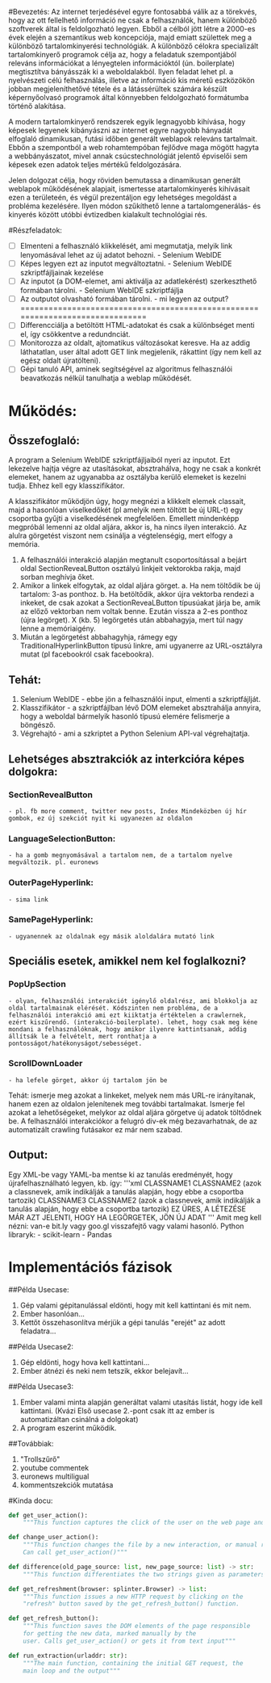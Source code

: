 #Bevezetés:
Az internet terjedésével egyre fontosabbá válik az a törekvés, hogy az ott fellelhető információ ne csak a felhasználók, hanem különböző szoftverek által is feldolgozható legyen. Ebből a célból jött létre a 2000-es évek elején a szemantikus web koncepciója, majd emiatt születtek meg a különböző tartalomkinyerési technológiák. A különböző célokra specializált tartalomkinyerő programok célja az, hogy a feladatuk szempontjából releváns információkat a lényegtelen információktól (ún. boilerplate) megtisztítva bányásszák ki a weboldalakból. Ilyen feladat lehet pl. a nyelvészeti célú felhasználás, illetve az információ kis méretű eszközökön jobban megjeleníthetővé tétele és a látássérültek számára készült képernyőolvasó programok által könnyebben feldolgozható formátumba történő alakítása.

A modern tartalomkinyerő rendszerek egyik legnagyobb kihívása, hogy képesek legyenek kibányászni az internet egyre nagyobb hányadát elfoglaló dinamikusan, futási időben generált weblapok releváns tartalmait. Ebbőn a szempontból a web rohamtempóban fejlődve maga mögött hagyta a webbányászatot, mivel annak csúcstechnológiát jelentő épviselői sem képesek ezen adatok teljes mértékű feldolgozására.

Jelen dolgozat célja, hogy röviden bemutassa a dinamikusan generált weblapok működésének alapjait, ismertesse atartalomkinyerés kihívásait ezen a területeén, és végül prezentáljon egy lehetséges megoldást a probléma kezelésére. Ilyen módon szűkíthető lenne a tartalomgenerálás- és kinyerés között utóbbi évtizedben kialakult technológiai rés.


#Részfeladatok:
- [ ] Elmenteni a felhasználó klikkelését, ami megmutatja, melyik link lenyomásával lehet az új adatot behozni. - Selenium WebIDE
- [ ] Képes legyen ezt az inputot megváltoztatni. - Selenium WebIDE szkriptfájljainak kezelése
- [ ] Az inputot (a DOM-elemet, ami aktiválja az adatlekérést) szerkeszthető formában tárolni. - Selenium WebIDE szkriptfájlja
- [ ] Az outputot olvasható formában tárolni. - mi legyen az output?
==============================================================================
- [ ] Differencciálja a betöltött HTML-adatokat és csak a különbséget menti el, így csökkentve a redundnciát.
- [ ] Monitorozza az oldalt, ajtomatikus változásokat keresve. Ha az addig láthatatlan, user által adott GET link megjelenik, rákattint (így nem kell az egész oldalt újratölteni).
- [ ] Gépi tanuló API, aminek segítségével az algoritmus felhasználói beavatkozás nélkül tanulhatja a weblap működését.

# Működés:

## Összefoglaló:
A program a Selenium WebIDE szkriptfájljaiból nyeri az inputot. Ezt lekezelve hajtja végre az utasításokat, absztrahálva, hogy ne csak a konkrét elemeket, hanem az ugyanabba az osztályba kerülő elemeket is kezelni tudja. Ehhez kell egy klasszifikátor.

A klasszifikátor működjön úgy, hogy megnézi a klikkelt elemek classait, majd a hasonlóan viselkedőkét (pl amelyik nem töltött be új URL-t) egy csoportba gyűjti a viselkedésének megfelelően. Emellett mindenképp megpróbál lemenni az oldal aljára, akkor is, ha nincs ilyen interakció. Az alulra görgetést viszont nem csinálja a végtelenségig, mert elfogy a memória.

1. A felhasználói interakció alapján megtanult csoportosítással a bejárt oldal SectionReveaLButton osztályú linkjeit vektorokba rakja, majd sorban meghívja őket.
2. Amikor a linkek elfogytak, az oldal aljára görget. 
    a. Ha nem töltődik be új tartalom: 3-as ponthoz.
    b. Ha betöltődik, akkor újra vektorba rendezi a inkeket, de csak azokat a SectionReveaLButton típusúakat járja be, amik az előző vektorban nem voltak benne. Ezután vissza a 2-es ponthoz (újra legörget). X (kb. 5) legörgetés után abbahagyja, mert túl nagy lenne a memóriaigény.
3.  Miután a legörgetést abbahagyhja, rámegy egy TraditionalHyperlinkButton típusú linkre, ami ugyanerre az URL-osztályra mutat (pl facebookról csak facebookra).

## Tehát:
1. Selenium WebIDE - ebbe jön a felhasználói input, elmenti a szkriptfájlját.
2. Klasszifikátor - a szkriptfájlban lévő DOM elemeket absztrahálja annyira, hogy a weboldal bármelyik hasonló típusú elemére felismerje a böngésző.
3. Végrehajtó - ami a szkriptet a Python Selenium API-val végrehajtatja.

## Lehetséges absztrakciók az interkcióra képes dolgokra:
### SectionRevealButton
    - pl. fb more comment, twitter new posts, Index Mindeközben új hír gombok, ez új szekciót nyit ki ugyanezen az oldalon
### LanguageSelectionButton:
    - ha a gomb megnyomásával a tartalom nem, de a tartalom nyelve megváltozik. pl. euronews
### OuterPageHyperlink:
    - sima link
### SamePageHyperlink:
    - ugyanennek az oldalnak egy másik aloldalára mutató link

## Speciális esetek, amikkel nem kel foglalkozni?
### PopUpSection
    - olyan, felhasználói interakciót igénylő oldalrész, ami blokkolja az oldal tartalmainak elérését. Kódszinten nem probléma, de a felhasználói interakció ami ezt kiiktatja értéktelen a crawlernek, ezért kiszűrendő. (interakció-boilerplate). lehet, hogy csak meg kéne mondani a felhasználóknak, hogy amikor ilyenre kattintsanak, addig állítsák le a felvételt, mert ronthatja a pontosságot/hatékonyságot/sebességet.
### ScrollDownLoader
    - ha lefele görget, akkor új tartalom jön be

Tehát: ismerje meg azokat a linkeket, melyek nem más URL-re irányítanak, hanem ezen az oldalon jelenítenek meg további tartalmakat. 
Ismerje fel azokat a lehetőségeket, melykor az oldal aljára görgetve új adatok töltődnek be. A felhasználói interakciókor a felugró div-ek még bezavarhatnak, de az automatizált crawling futásakor ez már nem szabad.

## Output:
Egy XML-be vagy YAML-ba mentse ki az tanulás eredményét, hogy újrafelhasználható legyen, kb. így:
'''xml
<SectionRevealButton>
    <webpage url="www.twitter.com">
        <group type = "SectionRevealButton">
            <class>CLASSNAME1</class>
            <class>CLASSNAME2</class> (azok a classnevek, amik indikálják a tanulás alapján, hogy ebbe a csoportba tartozik)
            <class>CLASSNAME3</class>
        </group>
        <group type = "LanguageSelectionButton">
            <class>CLASSNAME2</class> (azok a classnevek, amik indikálják a tanulás alapján, hogy ebbe a csoportba tartozik)
        </group>
        <group type = "ScrollDownLoader"></group> EZ ÜRES, A LÉTEZÉSE MÁR AZT JELENTI, HOGY HA LEGÖRGETEK, JÖN ÚJ ADAT
    </webpage>
    <webpage url="www.facebook.com">
    </webpage>
    <webpage url="www.euronews.com">
    </webpage>
    <webpage url="www.index.hu">
    </webpage>
</SectionRevealButton>
'''
Amit meg kell nézni: van-e bit.ly vagy goo.gl visszafejtő vagy valami hasonló.
Python libraryk:
    - scikit-learn
    - Pandas

# Implementációs fázisok
##Példa Usecase:
1. Gép valami gépitanulással eldönti, hogy mit kell kattintani és mit nem.
2. Ember hasonlóan...
3. Kettőt összehasonlítva mérjük a gépi tanulás "erejét" az adott feladatra...

##Példa Usecase2:
1. Gép eldönti, hogy hova kell kattintani...
2. Ember átnézi és neki nem tetszik, ekkor belejavít...

##Példa Usecase3:
1. Ember valami minta alapján generáltat valami utasítás listát, hogy ide kell kattintani. (Kvázi Első usecase 2.-pont csak itt az ember is automatizáltan csinálná a dolgokat)
2. A program eszerint működik.

##Továbbiak:

1. "Trollszűrő"
2. youtube commentek
3. euronews multiligual
4. kommentszekciók mutatása

#Kinda docu:
```python
def get_user_action():
    """This function captures the click of the user on the web page and stores it in a file."""
```
```python
def change_user_action():
    """This function changes the file by a new interaction, or manual rewriting.
    Can call get_user_action()"""
```
```python
def difference(old_page_source: list, new_page_source: list) -> str:
    """This function differentiates the two strings given as parameters.
```
```python
def get_refreshment(browser: splinter.Browser) -> list:
    """This function issues a new HTTP request by clicking on the
    "refresh" button saved by the get_refresh_button() function.
```
```python
def get_refresh_button():
    """This function saves the DOM elements of the page responsible
    for getting the new data, marked manually by the
    user. Calls get_user_action() or gets it from text input"""
```
```python
def run_extraction(urladdr: str):
    """The main function, containing the initial GET request, the
    main loop and the output"""
```